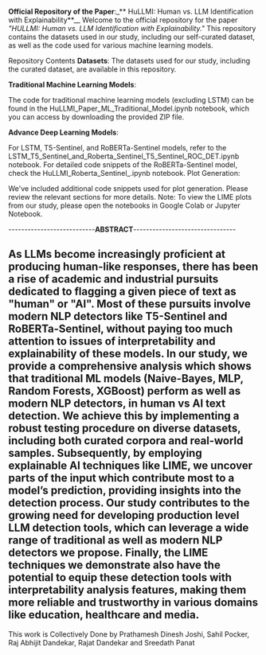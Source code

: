 **Official Repository of the Paper**:_** HuLLMI: Human vs. LLM Identification with Explainability**__
Welcome to the official repository for the paper _"HULLMI: Human vs. LLM Identification with Explainability."_ This repository contains the datasets used in our study, including our self-curated dataset, as well as the code used for various machine learning models.

Repository Contents
**Datasets**: The datasets used for our study, including the curated dataset, are available in this repository.

**Traditional Machine Learning Models**:

The code for traditional machine learning models (excluding LSTM) can be found in the HuLLMI_Paper_ML_Traditional_Model.ipynb notebook, which you can access by downloading the provided ZIP file.

**Advance Deep Learning Models**:

For LSTM, T5-Sentinel, and RoBERTa-Sentinel models, refer to the LSTM_T5_Sentinel_and_Roberta_Sentinel_T5_Sentinel_ROC_DET.ipynb notebook.
For detailed code snippets of the RoBERTa-Sentinel model, check the HuLLMI_Roberta_Sentinel_.ipynb notebook.
Plot Generation:

We've included additional code snippets used for plot generation. Please review the relevant sections for more details.
Note: To view the LIME plots from our study, please open the notebooks in Google Colab or Jupyter Notebook.

---------------------------**ABSTRACT**--------------------------------

As LLMs become increasingly proficient at producing human-like responses, there has been a rise of
academic and industrial pursuits dedicated to flagging a given piece of text as "human" or "AI". Most
of these pursuits involve modern NLP detectors like T5-Sentinel and RoBERTa-Sentinel, without
paying too much attention to issues of interpretability and explainability of these models. In our study,
we provide a comprehensive analysis which shows that traditional ML models (Naive-Bayes, MLP,
Random Forests, XGBoost) perform as well as modern NLP detectors, in human vs AI text detection.
We achieve this by implementing a robust testing procedure on diverse datasets, including both
curated corpora and real-world samples. Subsequently, by employing explainable AI techniques like
LIME, we uncover parts of the input which contribute most to a model’s prediction, providing insights
into the detection process. Our study contributes to the growing need for developing production level
LLM detection tools, which can leverage a wide range of traditional as well as modern NLP detectors
we propose. Finally, the LIME techniques we demonstrate also have the potential to equip these
detection tools with interpretability analysis features, making them more reliable and trustworthy in
various domains like education, healthcare and media.
-----------------------------------------------------------------------------------------------------


This work is Collectively Done by Prathamesh Dinesh Joshi, Sahil Pocker, Raj Abhijit Dandekar, Rajat Dandekar and Sreedath Panat
